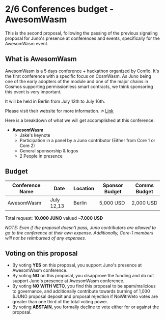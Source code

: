 # 2/6 Conferences budget - AwesomWasm

This is the second proposal, following the passing of the previous signaling proposal for Juno's presence at conferences and events, specifically for the AwesomWasm event.

## What is AwesomWasm
AwesomWasm is a 5 days conference + hackathon organized by Confio. It's the first conference with a specific focus on CosmWasm. As Juno being one of the early adopters of the module and one of the major chains in Cosmos supporting permissionless smart contracts, we think sponsoring this event is very important.

It will be held in Berlin from July 12th to July 16th.

Please visit their website for more information. ↗ [Link](https://www.awesomwasm.com/)

Here is a breakdown of what we will get accomplished at this conference:

- **AwesomWasm**
    - Jake's keynote
    - Participation in a panel by a Juno contributor (Either from Core 1 or Core 2)
    - General sponsorship & logos
    - 2 People in presence

## Budget

| Conference Name | Date | Location | Sponsor Budget | Comms Budget |
| -------- | -------- | -------- | -------- | -------- |
| AwesomWasm | July 12,13 | Berlin | 5,000 USD | 2,000 USD |

Total request: **10.000 JUNO** valued **~7.000 USD**

*NOTE: Even if the proposal doesn't pass, Juno contributors are allowed to go to the conference at their own expense. Additionally, Core-1 members will not be reimbursed of any expenses.*

## Voting on this proposal
* By voting **YES** on this proposal, you support Juno's presence at AwesomWasm conference.
* By voting **NO** on this proposal, you disapprove the funding and do not support Juno's presence at AwesomWasm conference.
* By voting **NO WITH VETO**, you find this proposal to be spam/malicious to governance, and additionally contribute towards burning of 1,000 $JUNO proposal deposit and proposal rejection if NoWithVeto votes are greater than one third of the total voting power.
* By voting **ABSTAIN**, you formally decline to vote either for or against the proposal.